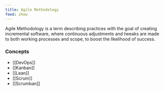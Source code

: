 ```yaml
---
title: Agile Methodology
feed: show
---
```


Agile Methodology is a term describing practices with the goal of creating incremental software, where continuous adjustments and tweaks are made to both working processes and scope, to boost the likelihood of success.

### Concepts

* [[DevOps]]
* [[Kanban]]
* [[Lean]]
* [[Scrum]]
* [[Scrumban]]